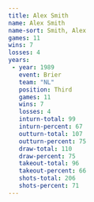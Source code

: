 ```yaml
---
title: Alex Smith
name: Alex Smith
name-sort: Smith, Alex
games: 11
wins: 7
losses: 4
years:
 - year: 1989
   event: Brier
   team: "NL"
   position: Third
   games: 11
   wins: 7
   losses: 4
   inturn-total: 99
   inturn-percent: 67
   outturn-total: 107
   outturn-percent: 75
   draw-total: 110
   draw-percent: 75
   takeout-total: 96
   takeout-percent: 66
   shots-total: 206
   shots-percent: 71
---
```

